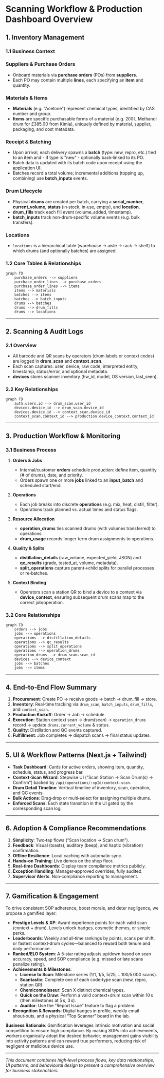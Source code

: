 # Scanning Workflow & Production Dashboard Overview

## 1. Inventory Management

### 1.1 Business Context

### Suppliers & Purchase Orders

- Onboard materials via **purchase orders** (POs) from **suppliers**.
- Each PO may contain multiple **lines**, each specifying an **item** and quantity.

### Materials & Items

- **Materials** (e.g. “Acetone”) represent chemical types, identified by CAS number and group.
- **Items** are specific purchasable forms of a material (e.g. 200 L Methanol drum for £385.00 from Kimia), uniquely defined by material, supplier, packaging, and cost metadata.

### Receipt & Batching

- Upon arrival, each delivery spawns a **batch** (type: new, repro, etc.) tied to an item and - if type is "new" - optionally back‑linked to its PO.
- Batch data is updated with its batch code upon receipt using the application UI.
- Batches record a total volume; incremental additions (topping up, combining) use **batch_inputs** events.

### Drum Lifecycle

- Physical **drums** are created per batch, carrying a **serial_number**, **current_volume**, **status** (in‑stock, in‑use, empty), and **location**.
- **drum_fills** track each fill event (volume_added, timestamp).
- **batch_inputs** track non‑drum‑specific volume events (e.g. bulk transfers).

### Locations

- `locations` is a hierarchical table (warehouse → aisle → rack → shelf) to which drums (and optionally batches) are assigned.

### 1.2 Core Tables & Relationships

```mermaid
graph TD
    purchase_orders --> suppliers
    purchase_order_lines --> purchase_orders
    purchase_order_lines --> items
    items --> materials
    batches --> items
    batches --> batch_inputs
    drums --> batches
    drums --> drum_fills
    drums --> locations
```

---

## 2. Scanning & Audit Logs

### 2.1 Overview

- All barcode and QR scans by operators (drum labels or context codes) are logged in **drum_scan** and **context_scan**.
- Each scan captures: user, device, raw code, interpreted entity, timestamp, status/error, and optional metadata.
- **devices** stores scanner inventory (hw_id, model, OS version, last_seen).

### 2.2 Key Relationships

```mermaid
graph TD
    auth.users.id --> drum_scan.user_id
    devices.device_id --> drum_scan.device_id
    devices.device_id --> context_scan.device_id
    context_scan.context_id --> production.device_context.context_id
```

---

## 3. Production Workflow & Monitoring

### 3.1 Business Process

1. **Orders & Jobs**

   - Internal/customer **orders** schedule production: define item, quantity (# of drums), date, and priority.
   - Orders spawn one or more **jobs** linked to an **input_batch** and scheduled start/end.

2. **Operations**

   - Each job breaks into discrete **operations** (e.g. mix, heat, distill, filter).
   - Operations track planned vs. actual times and status flags.

3. **Resource Allocation**

   - **operation_drums** ties scanned drums (with volumes transferred) to operations.
   - **drum_usage** records longer‑term drum assignments to operations.

4. **Quality & Splits**

   - **distillation_details** (raw_volume, expected_yield, JSON) and **qc_results** (grade, tested_at, volume, metadata).
   - **split_operations** capture parent→child splits for parallel processes or re‑batches.

5. **Context Binding**
   - Operators scan a station QR to bind a device to a context via **device_context**, ensuring subsequent drum scans map to the correct job/operation.

### 3.2 Core Relationships

```mermaid
graph TD
    orders --> jobs
    jobs --> operations
    operations --> distillation_details
    operations --> qc_results
    operations --> split_operations
    operations --> operation_drums
    operation_drums --> drum_scan.scan_id
    devices --> device_context
    jobs --> batches
    jobs --> items
```

---

## 4. End‑to‑End Flow Summary

1. **Procurement**: Create PO → receive goods → batch → drum_fill → store.
2. **Inventory**: Real‑time tracking via `drum_scan`, `batch_inputs`, `drum_fills`, and `context_scan`.
3. **Production Kickoff**: Order → Job → schedule.
4. **Execution**: Station context scan → drum(scan) → `operation_drums` record → update `drums.current_volume` & status.
5. **Quality**: Distillation and QC events captured.
6. **Fulfillment**: Job completes → dispatch scans → final status updates.

---

## 5. UI & Workflow Patterns (Next.js + Tailwind)

- **Task Dashboard**: Cards for active orders, showing item, quantity, schedule, status, and progress bar.
- **Context‑Scan Wizard**: Stepwise UI (“Scan Station → Scan Drum(s) → Confirm”) backed by `/api/operations/:opId/context-scan`.
- **Drum Detail Timeline**: Vertical timeline of inventory, scan, operation, and QC events.
- **Bulk Actions**: Drag‑drop or multi‑select for assigning multiple drums.
- **Enforced Scans**: Each state transition in the UI gated by the corresponding scan log.

---

## 6. Adoption & Compliance Recommendations

1. **Simplicity**: Two‑tap flows (“Scan location → Scan drum”).
2. **Feedback**: Visual (toasts), auditory (beep), and haptic (vibration) confirmation.
3. **Offline Resilience**: Local caching with automatic sync.
4. **Hands‑on Training**: Live demos on the shop floor.
5. **Real‑time Dashboards**: Display team compliance metrics publicly.
6. **Exception Handling**: Manager‑approved overrides, fully audited.
7. **Supervisor Alerts**: Non‑compliance reporting to management.

---

## 7. Gamification & Engagement

To drive consistent SOP adherence, boost morale, and deter negligence, we propose a gamified layer:

- **Prestige Levels & XP**: Award experience points for each valid scan (context + drum). Levels unlock badges, cosmetic themes, or simple perks.
- **Leaderboards**: Weekly and all‑time rankings by points, scans per shift, or fastest context‑drum cycles—balanced to reward both tenure and daily performance.
- **Ranked/ELO System**: A 5‑star rating adjusts up/down based on scan accuracy, speed, and SOP compliance (e.g. missed or late scans penalize rating).
- **Achievements & Milestones**:
  - **License to Scan**: Milestone series (1/1, 1/5, 5/25, …100/5 000 scans).
  - **Scantastic**: Complete one of each code‑type scan (new, repro, station QR).
  - **Chemiconnoisseur**: Scan X distinct chemical types.
  - **Quick on the Draw**: Perform a valid context+drum scan within 10 s (then milestones at 5 s, 3 s).
  - **Auditor**: Use the “Report Issue” feature to flag a problem.
- **Recognition & Rewards**: Digital badges in profile, weekly email shout‑outs, and a physical “Top Scanner” board in the lab.

**Business Rationale**: Gamification leverages intrinsic motivation and social competition to ensure high compliance. By making SOPs into achievements, workers organically adopt the desired behavior; management gains visibility into activity patterns and can reward true performers, reducing risk of negligent or malicious device use.

---

_This document combines high‑level process flows, key data relationships, UI patterns, and behavioural design to present a comprehensive overview for business stakeholders._
